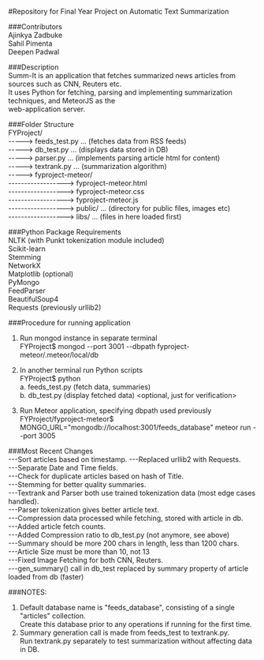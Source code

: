 #Repository for Final Year Project on Automatic Text Summarization  

###Contributors  
Ajinkya Zadbuke  
Sahil Pimenta  
Deepen Padwal  

###Description  
Summ-It is an application that fetches summarized news articles from sources such as CNN, Reuters etc.  
It uses Python for fetching, parsing and implementing summarization techniques, and MeteorJS as the  
web-application server.  

###Folder Structure  
FYProject/  
-----> feeds_test.py   ... (fetches data from RSS feeds)  
-----> db_test.py      ... (displays data stored in DB)  
-----> parser.py      ... (implements parsing article html for content)   
-----> textrank.py    ... (summarization algorithm)  
-----> fyproject-meteor/  
------------------> fyproject-meteor.html  
------------------> fyproject-meteor.css  
------------------> fyproject-meteor.js  
------------------> public/   ... (directory for public files, images etc)  
------------------> libs/     ... (files in here loaded first)  

###Python Package Requirements  
NLTK (with Punkt tokenization module included)  
Scikit-learn  
Stemming  
NetworkX  
Matplotlib (optional)  
PyMongo  
FeedParser  
BeautifulSoup4  
Requests (previously urllib2)   

###Procedure for running application  
1. Run mongod instance in separate terminal  
   FYProject$ mongod --port 3001 --dbpath fyproject-meteor/.meteor/local/db

2. In another terminal run Python scripts  
   FYProject$ python <filename goes here>  
   a. feeds_test.py   (fetch data, summaries)  
   b. db_test.py    (display fetched data)  <optional, just for verification>  

3. Run Meteor application, specifying dbpath used previously  
   FYProject/fyproject-meteor$ MONGO_URL="mongodb://localhost:3001/feeds_database" meteor run --port 3005

###Most Recent Changes  
---Sort articles based on timestamp. 
---Replaced urllib2 with Requests.   
---Separate Date and Time fields.  
---Check for duplicate articles based on hash of Title.  
---Stemming for better quality summaries.  
---Textrank and Parser both use trained tokenization data (most edge cases handled).  
---Parser tokenization gives better article text.  
---Compression data processed while fetching, stored with article in db.  
---Added article fetch counts.  
---Added Compression ratio to db_test.py (not anymore, see above)  
---Summary should be more 200 chars in length, less than 1200 chars.    
---Article Size must be more than 10, not 13  
---Fixed Image Fetching for both CNN, Reuters.  
---gen_summary() call in db_test replaced by summary property of article loaded from db (faster)  

###NOTES:  
1. Default database name is "feeds_database", consisting of a single "articles" collection.  
   Create this database prior to any operations if running for the first time.   
2. Summary generation call is made from feeds_test to textrank.py.  
   Run textrank.py separately to test summarization without affecting data in DB.  
